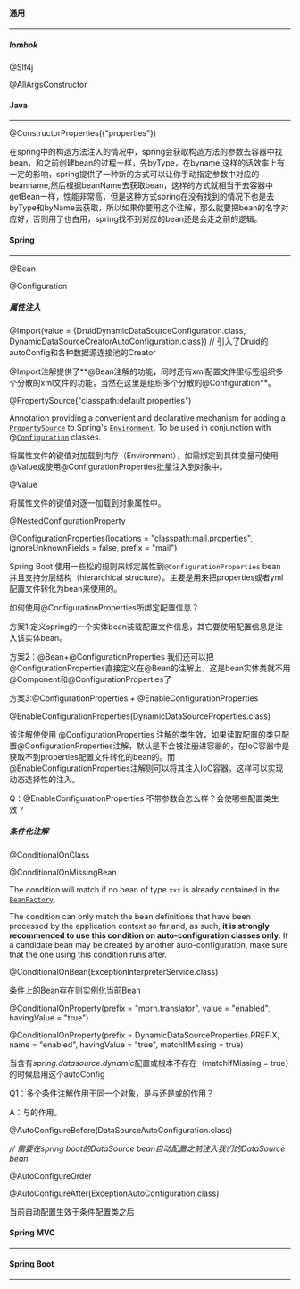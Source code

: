 #### 通用

------

##### lombok

@Slf4j

@AllArgsConstructor





#### Java

------

@ConstructorProperties({"properties"})

在spring中的构造方法注入的情况中，spring会获取构造方法的参数去容器中找bean，和之前创建bean的过程一样，先byType，在byname,这样的话效率上有一定的影响，spring提供了一种新的方式可以让你手动指定参数中对应的beanname,然后根据beanName去获取bean，这样的方式就相当于去容器中getBean一样，性能非常高，但是这种方式spring在没有找到的情况下也是去byType和byName去获取，所以如果你要用这个注解，那么就要把bean的名字对应好，否则用了也白用，spring找不到对应的bean还是会走之前的逻辑。







#### Spring

------

@Bean

@Configuration



##### 属性注入

@Import(value = {DruidDynamicDataSourceConfiguration.class, DynamicDataSourceCreatorAutoConfiguration.class})
// 引入了Druid的autoConfig和各种数据源连接池的Creator

@Import注解提供了**@Bean注解的功能，同时还有xml配置文件里标签组织多个分散的xml文件的功能，当然在这里是组织多个分散的@Configuration**。



@PropertySource("classpath:default.properties")

Annotation providing a convenient and declarative mechanism for adding a [`PropertySource`](https://docs.spring.io/spring-framework/docs/current/javadoc-api/org/springframework/core/env/PropertySource.html) to Spring's [`Environment`](https://docs.spring.io/spring-framework/docs/current/javadoc-api/org/springframework/core/env/Environment.html). To be used in conjunction with @[`Configuration`](https://docs.spring.io/spring-framework/docs/current/javadoc-api/org/springframework/context/annotation/Configuration.html) classes.

将属性文件的键值对加载到内存（Environment），如需绑定到具体变量可使用@Value或使用@ConfigurationProperties批量注入到对象中。



@Value

将属性文件的键值对逐一加载到对象属性中。



@NestedConfigurationProperty



@ConfigurationProperties(locations = "classpath:mail.properties", ignoreUnknownFields = false, prefix = "mail")

Spring Boot 使用一些松的规则来绑定属性到`@ConfigurationProperties` bean 并且支持分层结构（hierarchical structure）。主要是用来把properties或者yml配置文件转化为bean来使用的。

如何使用@ConfigurationProperties所绑定配置信息？

方案1:定义spring的一个实体bean装载配置文件信息，其它要使用配置信息是注入该实体bean。

方案2：@Bean+@ConfigurationProperties
我们还可以把@ConfigurationProperties直接定义在@Bean的注解上，这是bean实体类就不用@Component和@ConfigurationProperties了

方案3:@ConfigurationProperties + @EnableConfigurationProperties

@EnableConfigurationProperties(DynamicDataSourceProperties.class)

该注解使使用 @ConfigurationProperties 注解的类生效，如果读取配置的类只配置@ConfigurationProperties注解，默认是不会被注册进容器的，在IoC容器中是获取不到properties配置文件转化的bean的。而@EnableConfigurationProperties注解则可以将其注入IoC容器。这样可以实现动态选择性的注入。

Q：@EnableConfigurationProperties 不带参数会怎么样？会使哪些配置类生效？





##### 条件化注解

@ConditionalOnClass

@ConditionalOnMissingBean

The condition will match if no bean of type `xxx` is already contained in the [`BeanFactory`](https://docs.spring.io/spring-framework/docs/5.3.5/javadoc-api/org/springframework/beans/factory/BeanFactory.html?is-external=true).

The condition can only match the bean definitions that have been processed by the application context so far and, as such, **it is strongly recommended to use this condition on auto-configuration classes only**. If a candidate bean may be created by another auto-configuration, make sure that the one using this condition runs after.

@ConditionalOnBean(ExceptionInterpreterService.class)

条件上的Bean存在则实例化当前Bean

@ConditionalOnProperty(prefix = "morn.translator", value = "enabled", havingValue = "true")

@ConditionalOnProperty(prefix = DynamicDataSourceProperties.PREFIX, name = "enabled", havingValue = "true", matchIfMissing = true)

[refer]: https://docs.spring.io/spring-boot/docs/current/api/org/springframework/boot/autoconfigure/condition/ConditionalOnProperty.html

当含有*spring.datasource.dynamic*配置或根本不存在（matchIfMissing = true）的时候启用这个autoConfig

Q1：多个条件注解作用于同一个对象，是与还是或的作用？

A：与的作用。



@AutoConfigureBefore(DataSourceAutoConfiguration.class)

*// 需要在spring boot的DataSource bean自动配置之前注入我们的DataSource bean* 

@AutoConfigureOrder

@AutoConfigureAfter(ExceptionAutoConfiguration.class)

当前自动配置生效于条件配置类之后



#### Spring MVC

------

























#### Spring Boot

------











